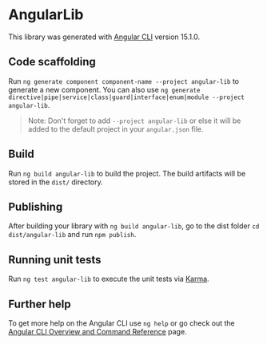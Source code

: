 # AngularLib

This library was generated with [Angular CLI](https://github.com/angular/angular-cli) version 15.1.0.

## Code scaffolding

Run `ng generate component component-name --project angular-lib` to generate a new component. You can also use `ng generate directive|pipe|service|class|guard|interface|enum|module --project angular-lib`.
> Note: Don't forget to add `--project angular-lib` or else it will be added to the default project in your `angular.json` file. 

## Build

Run `ng build angular-lib` to build the project. The build artifacts will be stored in the `dist/` directory.

## Publishing

After building your library with `ng build angular-lib`, go to the dist folder `cd dist/angular-lib` and run `npm publish`.

## Running unit tests

Run `ng test angular-lib` to execute the unit tests via [Karma](https://karma-runner.github.io).

## Further help

To get more help on the Angular CLI use `ng help` or go check out the [Angular CLI Overview and Command Reference](https://angular.io/cli) page.
